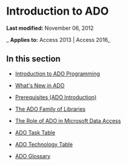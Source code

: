 
# Introduction to ADO

 **Last modified:** November 06, 2012

 _ **Applies to:** Access 2013 | Access 2016_

## In this section


- [Introduction to ADO Programming](40492840-0a03-ed2b-2ae8-f42749ef9b53.md)
    
- [What's New in ADO](fd3d0f9c-e9df-d130-13e3-757620e9400c.md)
    
- [Prerequisites (ADO Introduction)](32a418ed-70d6-06ad-f387-b7a36abf60a6.md)
    
- [The ADO Family of Libraries](9e794509-d0a8-2e5b-02a8-65e26f059c4e.md)
    
- [The Role of ADO in Microsoft Data Access](e9087ec8-850b-ebbe-369a-a5987a528de6.md)
    
- [ADO Task Table](39671d86-72ac-a7b0-53d2-7a17429b15ad.md)
    
- [ADO Technology Table](3aaf5036-ff18-7e80-c131-9459ce78eec4.md)
    
- [ADO Glossary](40f00876-7525-4117-8f57-f3d87c54be99.md)
    
